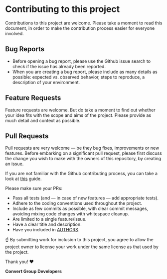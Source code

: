 # Contributing to this project
Contributions to this project are welcome. Please take a moment to read this document, in order to make the contribution process easier for everyone involved.

## Bug Reports
- Before opening a bug report, please use the Github issue search to check if the issue has already been reported. 
- When you are creating a bug report, please include as many details as possible: expected vs. observed behavior, steps to reproduce, a description of your environment.

## Feature Requests
Feature requests are welcome. But do take a moment to find out whether your idea fits with the scope and aims of the project. Please provide as much detail and context as possible.

## Pull Requests
Pull requests are very welcome — be they bug fixes, improvements or new features. Before embarking on a significant pull request, please first discuss the change you wish to make with the owners of this repository, by creating an issue.

If you are not familiar with the Github contributing process, you can take a look at [this](https://www.gun.io/blog/how-to-github-fork-branch-and-pull-request) guide.

Please make sure your PRs:
- Pass all tests (and — in case of new features — add appropriate tests).
- Adhere to the coding conventions used throughout the project.
- Include as few commits as possible, with clear commit messages, avoiding mixing code changes with whitespace cleanup.
- Are limited to a single feature/issue.
- Have a clear title and description.
- Have you included in [AUTHORS](AUTHORS.rst).

:point_up: By submitting work for inclusion to this project, you agree to allow the project owner to license your work under the same license as that used by the project.

Thank you! :heart:

**Convert Group Developers**